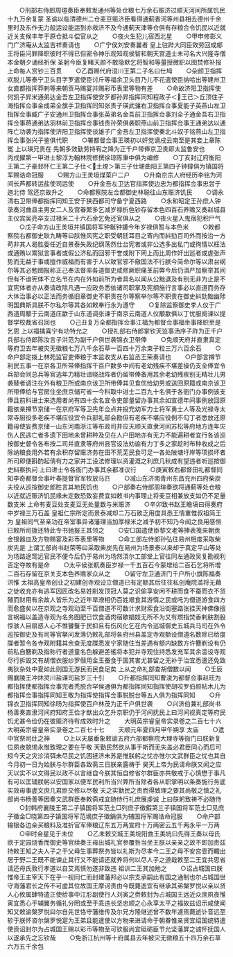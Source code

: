 <!-- { "loadSidebar": true } -->
　　○刑部右侍郎周瑄奏臣奉敕发通州等处仓粮七万余石赈济过顺天河间所属饥民十九万余复蒙  圣谕以临清德州二仓麦豆赈济臣看得通蓟香河等州县相去德州千余里时及东作无力般运设能运到亦救济不及今通蓟天津等仓俱有存粮合令饥民以近就近关支候丰年于原仓抵斗偿官从之
　　○夜火生犯儿宿西北星
　　○甲申修彰义门广济庵从太监吉祥奏请也
　　○广宁侯刘安奏曩者  皇上驻跸大同臣效劳回成郕王将臣问罪降职彼时不得已但密令神乐观知观侯智和朝天宫道士未可名大兴隆寺僧本金朝夕诵经祈保  圣躬今臣复睹天颜不敢隐默乞将智和等量授微职以图焚修补报  上命每人赏钞三百贯
　　○乙酉赐代府湿川王第二子名曰仕坶
　　○朵颜卫指挥欢脱儿等泰宁卫头目字罗遣使臣讨斤等福余卫头目乃儿不花遣使臣纳哈出等建州卫女直都指挥莽剌等来朝贡马赐宴并赐彩币表里等物有差
　　○命故济阳卫指挥使何凯子昇米通弟达金吾左卫指挥使安歹都孙昇指挥同知程政子＜王已＞丘顶住子海指挥佥事金成弟全旗手卫指挥同知张贵子瑛武骧右卫指挥佥事夏能子英燕山左卫指挥佥事臧广子安通州卫指挥佥事张英弟名金吾前卫指挥佥事刘全子通金吾右卫指挥佥事蒋通弟达羽林前卫指挥佥事钱贵孙荣俱袭职燕山前卫指挥佥事王通弟达以通阵亡功袭为指挥使济阳卫指挥使谈雄子广金吾左卫指挥使秦北斗奴子铭燕山左卫指挥佥事张兴子鉴俱代职
　　○署都督佥事王瑛初以奸党谪戌云南至是其妾上章陈冤  上以瑛兄贵在  先朝多效勤劳持宥之降为正千户带俸京卫贵即太监鲁安也
　　○丙戌擢第一甲进士黎淳为翰林院修撰徐琼陈秉中俱为编修
　　○丁亥封辽府衡阳王第二子豪邽怀仁王第二子仕＜土燎＞第三子仕埂曲阳王第四子钟鍏俱为镇国将军赐诰命冠服
　　○赐方山王羙垣煤菜户二户
　　○升南京宗人府经历李铭为河间长芦都转运盐使司运使
　　○升金吾左卫达官指挥使边忠为都指挥佥事忠尝于迤北侍  驾还京故升之
　　○命都察院左佥都御史林聪往山东赈济饥民
　　○调永清右卫带俸都指挥同知王安于狭西都司守备宁夏西路
　　○永和昭定王孙庶人钟录奏河曲县主男女二人及宫眷繁多乞减岁禄折色钞存留本色四百石养赡又奏赵城县主仪宾吴亮卒支过禄米二十六石余乞免还官俱从之
　　○夜火星入鬼宿犯积尸气
　　○戊子命方山王羙垣并镇国将军钟鋋钟鏕今年岁禄俱暂与本色米
　　○敕都察院右都御史耿九畴等曰朕惟风宪之职受朝廷耳目之寄内而紏劾百司外而按治一方苟非其人曷胜委任近自景泰失政纪纲荡然仕台宪者或非公选多出私门或徇情以枉法或通贿以鬻狱言事者或假公济私而回邪干誉或附下罔上而比周作奸出巡者或虗张声势而无益于事或擅作威福而有害于人以致官邪不儆国法不行朕今简命尔等以肃台纲尔等其必勉图报称正己奉法督率各道御史咸修厥职痛革前弊今后仍湏严加察举其间但有不谙宪体不立名节在内在外如前所为者具名以闻从公黜退及有别无非为止是不宜宪体者亦从奏请改除凡遇一应政务悉依诸司职掌及宪纲施行言事必以直道而务存大体治事必以正法而务循旧章御史不职责在尔等察举尔等不职责在御史紏劾黜幽陟明国典斯具朕不尔私尔等其各如敕奉行永为遵守
　　○复除监察御史李人仪于广西道周颙于云南道庄歙于山东道调张谏于南京云南道人仪颙歙俱以丁忧服阕谏以提督学校裁省召回也
　　○己丑复万全都指挥佥事江福为都督佥事福坐事降职至是乞恩  上以福擒喜宁有功特允之
　　○授礼部右侍郎掌钦天监事汤序子祚为正千户兵部右侍郎陈汝言子洪范为副千户俱世袭锦衣卫带俸
　　○免顺天府并直隶真定等府卫去年被灾无徵粮七万八千余石草一百四十万余束子粒三万六百余石
　　○命户部定拨上林苑监官吏俸粮于本监收支从右监丞王荣奏请也
　　○户部言撙节利民五事一在京各卫所带俸指挥千百户数多中间有老幼残疾不堪差操仍支全俸宜令兵部会同总兵等官选年力精壮谙晓战阵者仍留带俸备用其余老幼残疾别无精壮儿男袭替者调注在外有粮卫所或南京该卫所带俸其见食优给幼男或送回原籍或南京该卫所带俸给与官房住坐庶京储可省一今科取中进士二百九十名俱于各衙门办事例该支俸且前科进士来选用者尚有四十余名宜令吏部量留办事其余如宣德年间事例放回原籍依亲撙节京储一在京府军等卫先年佥点并投充幼军力士将军勇士人等及光禄寺太常寺厨役多老疾不堪应役宜令兵部礼部会勘但有老疾不堪应役例不勾丁者悉放还原籍毋使妄费京储一山东河南浙江等布政司并应天顺天直隶河间苏松等府地方连年灾伤人民逃亡者多遗下田地未曾耕种及见在人户田地亦有无力不能遍耕者宜行各该巡按御史督令各布按二司并直隶等府州县官设法劝谕有力丁多之家趁时布种收成之后除纳粮食用外若有余积存留赈济务在田不荒芜民食可足一各处陂塘圩岸等项损坏者所司即便斟酌起倩有力之家并工设法修理以资灌溉之利庶几秋成有望违者听巡按御史紏察执问  上曰进士令各衙门办事其余都准议行
　　○庚寅敕右都督田礼都督同知李奇都督佥事叶春提督官军牧放马匹
　　○减山东济南青州东昌兖州四府柴炭夫役从巡按御史郎胜言其地民饥也
　　○户部奏右侍郎周瑄奏欲将通蓟等处仓粮以近就近赈济饥民缘未定数恐致妄费宜如敕书内事理止将麦豆相兼放支如仍不足量数支米  上命有麦豆处支麦豆无处量数与米赈济
　　○辛卯致书赵王瞻塙曰得奏府中岁禄三万石盖  皇祖仁宗所定而景泰减却二万石致乏用度具悉王情重惟叔祖简王为  皇祖同气至亲功在帝室事异诸藩理当加厚禄米之减予初不知乃今闻之良用感恻已敕所司拨还特此专书驰报王其领之
　　○安□国遣使臣黎文老等捧表笺来朝贡金银器皿及方物赐宴及彩币表里等物
　　○命工部左侍郎孙弘往易州相度采取柴炭先是  上谓工部尚书赵荣等曰采取柴炭先在易州为场景泰以来却于真定平山等处为场路途窎远官民不便今后仍于易州为场然湏尔工部堂上官往同左通政吴复勘视利否定夺故有是命
　　○太平侯张軏奏臣岁禄一千五百石今蒙增给二百石乞将所增二百石存留在京关支本色养赡家众从之
　　○留守左卫通济门千户所小旗陈福奏洪惟  太祖高皇帝创业之初建创寺观设立僧道已有定额其后往往私创庵院滥将无藉之徒收充亦有逃军囚匠改名易姓削发顶冠人莫之识偷享安闲不耕而食不蚕而衣不货殖而财用有余故人皆乐为之近年旱潦相仍百姓艰食其游惰之民或吒为僧道游食四方而愈盛矣以在京观之寺观动至千百僧道不可数计求财索食沿街塞路张挂天神佛像擅言祸福以盖造寺观为名务图肥已饮食酒肉宿歇娼妓无所不为又有燃指焚香剌肤割股惊骇人目扇惑人心不惟饕餮于民抑且有伤风化乞在内令巡城御史五城兵马司在外令巡按御史及有司等官拏问发落仍敕礼部将各府州县盖定寺观额设僧道名数除已给度牒者暂令各寺观附籍其余查无度牒悉发宁家随住当差遇有额内缺数方许簪剃设有仍前私自簪剃及指称行者道童名色躲避差徭将本犯并寺观住持悉发充军其余滥设寺观尽行拆毁又有胡僧衣服纱罗僣用金玉蚕食于国其害尤甚留之无补于治宜悉遣还免致夷狄杂处中夏如此则国无游民而民食足矣  上从之命礼部查胡僧数以闻
　　○壬辰赐襄陵王冲炑灵川盐课司盐岁三十引
　　○升都指挥同知曹浚为都督佥事赵旺为都指挥使都指挥佥事完者秃脱合罕侯通俱为都指挥同知指挥使胡咬罗伯颜帖木儿为都指挥佥事指挥同知王敬为指挥使指挥佥事脱脱台等五人俱为指挥同知
　　○升锦衣卫指挥同知徐旸为指挥使百户林茂为正千户俱世袭
　　○兴济伯兼礼部尚书杨善奏直隶河间府知府王俭才猷出众乞升京职仍于河间抚民上曰河间视真定等府民饥尤甚令俭仍在彼赈济待有成效时升之
　　大明英宗睿皇帝实录卷之二百七十六
大明英宗睿皇帝实录卷之二百七十七
　　天顺元年夏四月甲午朔享  太庙
　　○遣中官祭司灶之神
　　○上以天屡垂象敕谕五府六部都察院大理寺等衙门曰朕新复位夙夜兢惕永惟致理之要在乎敬  天勤民然欲从事于斯而无失盖必君臣同心而后可矧今天之灾沴消弭未尽民之饥困拯济未苏是惟朕躬之忧亦惟尔文武群臣之忧也其自今月初一日为始朕与尔群臣各致斋三日朕亲露祷于  昊天上帝为民请命朕又闻之应天以实不以文得民以政不以言继自今朕其恒自修省尔群臣亦共敬戒于心慎懋于事凡有可以匡辅朕躬以安国家以便军民利所当兴弊所当除者各从职掌明以条奏施行务底实效毋事虗文庶几君臣交修以尽敬  天之实勤民之责而得致理之要其尚敬之慎之礼部尚书杨善等因奏文武群臣奉敕斋戒宜随侍行礼庶展虔诚  上曰朕躬致祷不必随侍
　　○封韩府襄陵王第二子镇国将军范土□列庶子徵鍜第三子镇国将军范土□见庶子徵金□晓第四子镇国将军范墑庶子徵鋗俱为辅国将军赐诰命冠服
　　○命户部输银各边籴买粮料及准折官军俸粮辽东五万两宣府十万两密云五千两永平一万两
　　○申时金星见于未位
　　○乙未敕交城王美垸阳曲王美垙曰先得王奏以母氏欲于定园烧香而御史等官续奏王母出城礼官参覆咎当坐王朕以亲亲之故不即加责兹持敕王知之夫人子之于父母生事葬祭务皆以礼斯为尽孝今二王之母不安宫壸而輙出居于野二王既不能谏止其行又不能请还就养将何以尽人子之道哉敕至二王宜共思省请还母氏敦行孝道以自艾焉慎勿遂非致违  祖训二王其加勉之
　　○诏占城国曰朕惟帝王主宰天下在乎一视同仁而封建藩邦必以宗支承嗣此有国之通制也尔占城国世守海藩君长之传不可虗其位故国王摩诃贵由今既薨逝宜有继承其弟槃罗悦以亲以贤人心攸属肆特遣正使给事中江肜副使行人刘寅之赍敕封为占城国王远近众庶夙夜惟寅宜悉心于辅翼务循礼分罔或至于乖违长坚忠顺之心永享太平之福故兹诏示咸使闻知又敕谕槃罗悦曰尔自先世恪守藩维传及尔兄方隆继述曾不数年遽焉薨逝讣音远至轸于朕怀咨尔槃罗悦寔为王弟且能遣使以方物来进请命于朝眷惟亲贤宜绍国统特遣使赍诏封尔为占城国王赐以彩币等物至可钦服尚宜砥砺臣节允坚藩屏之诚怀抚国人以遂承先之忘钦哉
　　○免浙江杭州等十府属县去年被灾无徵粮五十四万余石草六万五千余包
